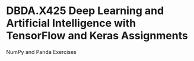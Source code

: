 # DBDA.X425 Deep Learning and Artificial Intelligence with TensorFlow and Keras Assignments
NumPy  and Panda Exercises
